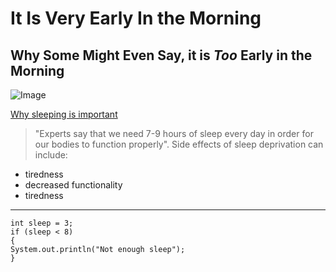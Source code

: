 # It Is **Very** Early In the Morning
## Why Some Might Even Say, it is *Too* Early in the Morning

![Image](https://www.shopmarriott.com/images/products/v2/xlrg/Marriott-The-Marriott-Pillow-MAR-108-L_xlrg.jpg)

[Why sleeping is important](https://github.com/m-chenh/cse15l-lab-reports/blob/main/index.md)
> "Experts say that we need 7-9 hours of sleep every day in order for our bodies to function properly".
Side effects of sleep deprivation can include:
* tiredness
* decreased functionality
* tiredness
---
```
int sleep = 3;
if (sleep < 8)
{
System.out.println("Not enough sleep");
}
```
